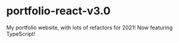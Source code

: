 # portfolio-react-v3.0
My portfolio website, with lots of refactors for 2021! Now featuring TypeScript!
